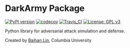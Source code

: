 # DarkArmy Package

[![PyPI version](https://badge.fury.io/py/darkarmy.svg)](https://badge.fury.io/py/tba)  [![codecov](https://codecov.io/gh/doerlbh/darkarmy/branch/main/graph/badge.svg?token=)](https://codecov.io/gh/doerlbh/tba) [![Travis_CI](https://travis-ci.com/doerlbh/tba.svg?token=&branch=main)](https://travis-ci.com/doerlbh/tba) [![License: GPL v3](https://img.shields.io/badge/License-GPLv3-blue.svg)](https://www.gnu.org/licenses/gpl-3.0)

Python library for adversarial attack simulation and defense.

Created by [Baihan Lin](https://www.baihan.nyc), Columbia University
